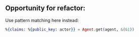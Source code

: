## Opportunity for refactor:

Use pattern matching here instead:

```elixir
%{claims: %{public_key: actor}} = Agent.get(agent, &(&1))

```
